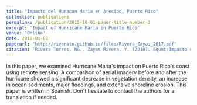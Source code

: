 ```yaml
---
title: "Impacto del Huracan Maria en Arecibo, Puerto Rico"
collection: publications
permalink: /publication/2015-10-01-paper-title-number-3
excerpt: 'Impact of Hurricane Maria in Puerto Rico'
venue: 'Online'
date: 2018-01-01
paperurl: 'http://riveratn.github.io/files/Rivera_Zayas_2017.pdf'
citation: 'Rivera Torres, NG., Zayas Rivera, Y. (2018). &quot;Impacto del Huracan Maria en Puerto Rico.&quot;'
---
```

In this paper, we examined Hurricane Maria's impact on Puerto Rico's coast using remote sensing. A comparison of aerial imagery before and after the hurricane showed a significant decrease in vegetation density, an increase in ocean sediments, major floodings, and extensive shoreline erosion. This paper is written in Spanish. Don't hesitate to contact the authors for a translation if needed.
